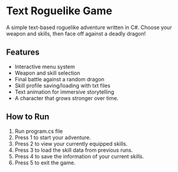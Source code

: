 # Text Roguelike Game

A simple text-based roguelike adventure written in C#. Choose your weapon and skills, then face off against a deadly dragon!

## Features

- Interactive menu system
- Weapon and skill selection
- Final battle against a random dragon
- Skill profile saving/loading with txt files
- Text animation for immersive storytelling
- A character that grows stronger over time.

## How to Run

1. Run program.cs file
2. Press 1 to start your adventure.
3. Press 2 to view your currently equipped skills.
4. Press 3 to load the skill data from previous runs.
5. Press 4 to save the information of your current skills.
6. Press 5 to exit the game.